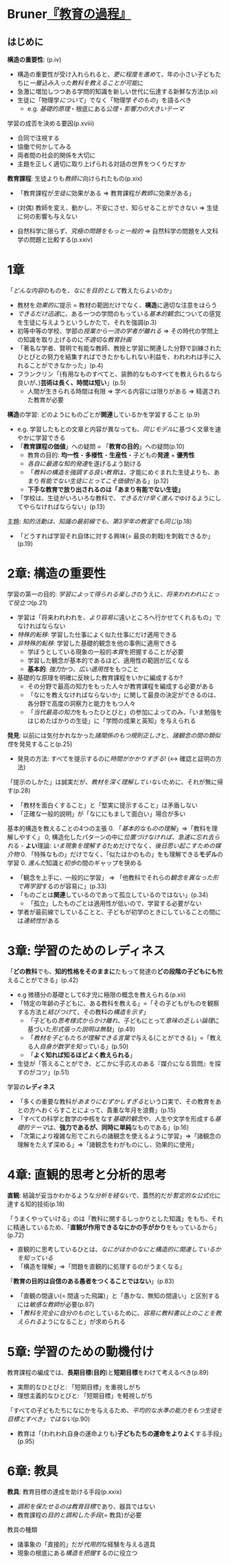 # Bruner[『教育の過程』](urn:isbn:4007301301)
## はじめに
**構造の重要性**: (p.iv)
- 構造の重要性が受け入れられると、*更に程度を進め*て、年の小さい子どもたちに*一層込み入った教科を教えることが可能*に
- 急激に増加しつつある学問的知識を新しい世代に伝達する新鮮な方法(p.xi)
- 生徒に「物理学*について*」でなく「物理学*そのもの*」を語るべき
	- e.g. *基礎的原理*・根底にある*公理*・*影響力の大きいテーマ*

学習の成否を決める要因(p.xviii)
- 合同で注視する
- 協働で何かしてみる
- 両者間の社会的関係を大切に
- 主題を正しく適切に取り上げられる対話の世界をつくりだすか

**教育課程**: 生徒よりも*教師に*向けられたもの(p.xix)
- 「教育課程が*生徒に*効果がある ⇒ 教育課程が*教師に*効果がある」
- (対偶) 教師を変え、動かし、不安にさせ、知らせることができない ⇒ 生徒に何の影響も与えない

- 自然科学に限らず、*究極の問題をもっと一般的* ⇒ 自然科学の問題を人文科学の問題と比較する(p.xxiv)


# 1章
「*どんな内容*のものを、*なにを目的として*教えたらよいのか」
- 教材を*効果的に*提示 = 教材の範囲だけでなく、**構造**に適切な注意をはらう
- *できるだけ迅速*に、ある一つの学問のもっている*基本的観念*についての感覚を生徒に与えようというしかたで、それを強調(p.3)
- 初等中等の学校、学部の*授業から一流の学者が離れる* ⇒ その時代の学問上の知識を取り上げるのに*不適切な教育計画*
- 「著名な学者、賢明で有能な教師、教授と学習に関連した分野で訓練されたひとびとの努力を結集すればできたかもしれない利益を、われわれは手に入れることができなかった」(p.4)
- フランクリン「(有用なものすべてと、装飾的なものすべてを教えられるなら良いが、)**芸術は長く、時間は短い**」(p.5)
	- 人間が生きられる時間は有限 ⇒ 学べる内容には限りがある ⇒ 精選された教育が必要

**構造**の学習: どのようにものごとが**関連**しているかを学習すること (p.9)
- e.g. 学習したもとの文章と内容が異なっても、*同じモデル*に基づく文章を速やかに学習できる
- 「**教育課程の価値**」への疑問 = 「**教育の目的**」への疑問(p.10)
	- 教育の目的: **均一性**・**多様性**・**生産性**・子どもの**発達** + **優秀性**
	- *各自に最適な知的発達*を遂げるよう助ける
	- 「*教科の構造を強調する良い教育*は、才能にめぐまれた生徒よりも、あまり*有能でない生徒にとってこそ価値*がある」(p.12)
	- **下手な教育で放り出されるのは「あまり有能でない生徒」**
- 「学校は、生徒がいろいろな教科で、*できるだけ早く進んで*ゆけるようにしてやらなければならない」(p.13)

主題: *知的活動は、知識の最前線でも、第3学年の教室でも同じ*(p.18)
- 「どうすれば学習それ自体に対する興味(= 最良の刺戟)を刺戟できるか」(p.19)

# 2章: 構造の重要性
学習の第一の目的: *学習によって得られる楽しさ*のうえに、*将来われわれにとって役立つ*(p.21)
- 学習は「将来われわれを、*より容易に*遠いところへ行かせてくれるもの」でなければならない
- *特殊的転移*: 学習した仕事によく似た仕事にだけ適用できる
- *非特殊的転移*: 学習した基礎的観念を他の事例に適用できる
	- 学ぼうとしている現象の一般的*本質*を把握することが必要
	- 学習した観念が基本的であるほど、適用性の範囲が広くなる
	- **基本的**: *強力*かつ、*広い適用性*をもつこと
- 基礎的な原理を明確に反映した教育課程をいかに編成するか?
	- その分野で最高の知力をもった人々が教育課程を編成する必要がある
	- 「なにを教えなければならないか」に関して最良の決定ができるのは、各分野で高度の洞察力と能力をもつ人々
	- 「*当代最高の知力*をもったひとびと」の参加によってのみ、「いま勉強をはじめたばかりの生徒」に「学問の成果と英知」を与えられる

**発見**: 以前には気付かれなかった*諸関係のもつ規則正しさ*と、*諸観念の間の類似性*を発見すること(p.25)
- 発見の方法: すべてを提示するのに*時間がかかりすぎる*! (↔ 確認と証明の方法)

「提示のしかた」は誠実だが、*教材を深く理解していない*ために、それが無に帰す(p.28)
- 「教材を面白くすること」と「堅実に提示すること」は矛盾しない
- 「正確な一般的説明」が「なににもまして面白い」場合が多い

基本的構造を教えることの4つの主張
0. 「*基本的なものの理解*」⇒「教科を理解しやすく」
0, 構造化したパターンの中に*位置づけなければ、急速に忘れ去られ*る
	- **よい**理論: *いま現象を理解する*ためだけでなく、*後日思い起こすための媒介物*
0. 「特殊なもの」だけでなく、「似たほかのもの」をも理解できる**モデル**の学習
0. *進んだ*知識と*初歩*の間のギャップを狭める

- 「観念を上手に、一般的に学習」 ⇒ 「他教科でそれらの*観念を異なった形で再学習*するのが容易に」(p.33)
- 「ものごとは**関連**しているのであって孤立しているのではない」(p.34)
	- 「孤立」したものごとは適用性が低いので、学習する必要がない
- 学者が最前線でしていることと、子どもが初学のときにしていることの間には*連続性*がある


# 3章: 学習のためのレディネス
「**どの教科**でも、**知的性格をそのままに**たもって発達の**どの段階の子どもにも**教えることができる」(p.42)
- e.g 微積分の基礎として6才児に極限の概念を教えられる(p.xii)
- 「特定の年齢の子どもに、ある教科を教える」=「その子どもがものを観察する方法と*結びつけ*て、その教科の*構造を示す*」
	- 「子どもの*思考様式からかけ離れ*、子どもにとって*意味の乏しい論理*に基づいた*形式張った説明は無駄*」(p.49)
	- 「*教材を子どもたちが理解できる言葉で*与える(ことができる)」=「教える人*自身が数学を知って*いる」(p.50)
	- 「**よく知れば知るほどよく教えられる**」
- 生徒が「答えることができ、どこかに手応えのある『媒介になる質問』を探すのがコツ」(p.51)

学習の**レディネス**
- 「多くの重要な教科が*あまりにむずかしすぎる*という口実で、その教育をあとの方へおくらすことによって、貴重な年月を浪費」(p.15)
- 「すべての科学と数学の中核をなす*基礎的観念*や、人生や文学を形成する*基礎的テーマ*は、**強力であるが、同時に単純**なものである」(p.16)
- 「次第により複雑な形でこれらの諸観念を使えるように学習」⇒「諸観念の理解をたえず深める」⇒「諸観念をわがものにし、効果的に使用」

# 4章: 直観的思考と分析的思考
**直観**: 結論が妥当かわかるような*分析を経ない*で、蓋然的だが*暫定的な公式化*に達する知的技術(p.18)

「うまくやっていける」のは「教科に関するしっかりとした知識」をもち、それに精通しているため、「**直観が作用できるなにかの手がかり**をもっているから」(p.72)
- 直観的に思考しているひとは、*なにがほかのなにと構造的に関連しているかを知っている*
- 「構造を理解」⇒「問題を直観的に処理するのがうまくなる」

「**教育の目的は自信のある愚者をつくることではない**」(p.83)

- 「直観の間違い(= 間違った飛躍)」と「愚かな、無知の間違い」と区別するには*敏感な教師*が必要(p.87)
- 「*教科を完全に自分のもの*としているために、*容易に教科書以上のことを教えられる*ようになること」が求められる

# 5章: 学習のための動機付け
教育課程の編成では、**長期目標**(**目的**)と**短期目標**をわけて考えるべき(p.89)
- 実際的なひとびと: 「短期目標」を重視しがち
- 理想主義的なひとびと: 「短期目標」を軽視しがち

「すべての子どもたちになにかを与えるため、*平均的な水準の能力をもつ生徒を目標とすべき」ではない*(p.90)
- 教育は「(われわれ自身の運命よりも)**子どもたちの運命をよりよく**する手段」(p.95)

# 6章: 教具
**教具**: 教育目標の達成を助ける手段(p.xxix)
- *調和を保たせるのは教育目標*であり、器具ではない
- 教育課程の*目的と調和した手段*(= 教具)が必要

教具の種類
- 諸事象の「直接的」だが*代用的*な経験を与える道具
- 現象の根底にある*構造を把握*するのに役立つ
